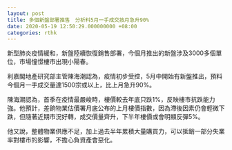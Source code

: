 ```yaml
---
layout: post
title: 多個新盤部署推售　分析料5月一手成交按月急升90%
date: 2020-05-19 12:50:29.000000000 +08:00
categories: rthk
---
```


新型肺炎疫情緩和，新盤陸續恢復銷售部署，今個月推出的新盤涉及3000多個單位，市場憧憬樓市出現小陽春。

利嘉閣地產研究部主管陳海潮認為，疫情初步受控，5月中開始有新盤推出，預料今個月一手成交量達1500宗或以上，比上月急升90%。

陳海潮認為，首季在疫情最嚴峻時，樓價較去年底只跌1%，反映樓市抗跌能力強。他預計，差餉物業估價署月底公布的上月樓價指數，因為滯後因素仍會輕微下跌，但隨著近期市況好轉，成交價量齊升，下半年樓價或會明顯反彈5%。

他又說，整體物業供應不足，加上過去半年累積大量購買力，可以抵銷一部分失業率對樓市的影響，不擔心負資產會惡化。
